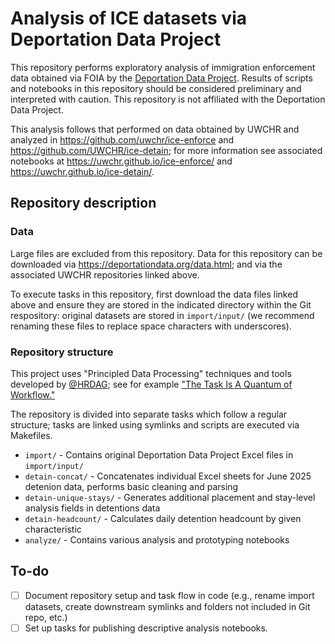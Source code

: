 # Analysis of ICE datasets via Deportation Data Project

This repository performs exploratory analysis of immigration enforcement data obtained via FOIA by the [Deportation Data Project](https://deportationdata.org/). Results of scripts and notebooks in this repository should be considered preliminary and interpreted with caution. This repository is not affiliated with the Deportation Data Project.

This analysis follows that performed on data obtained by UWCHR and analyzed in https://github.com/uwchr/ice-enforce and https://github.com/UWCHR/ice-detain; for more information see associated notebooks at https://uwchr.github.io/ice-enforce/ and https://uwchr.github.io/ice-detain/.

## Repository description

### Data

Large files are excluded from this repository. Data for this repository can be downloaded via https://deportationdata.org/data.html; and via the associated UWCHR repositories linked above.

To execute tasks in this repository, first download the data files linked above and ensure they are stored in the indicated directory within the Git respository: original datasets are stored in `import/input/` (we recommend renaming these files to replace space characters with underscores).

### Repository structure

This project uses "Principled Data Processing" techniques and tools developed by [@HRDAG](https://github.com/HRDAG); see for example ["The Task Is A Quantum of Workflow."](https://hrdag.org/2016/06/14/the-task-is-a-quantum-of-workflow/)

The repository is divided into separate tasks which follow a regular structure; tasks are linked using symlinks and scripts are executed via Makefiles.

- `import/` - Contains original Deportation Data Project Excel files in `import/input/`
- `detain-concat/` - Concatenates individual Excel sheets for June 2025 detenion data, performs basic cleaning and parsing
- `detain-unique-stays/` - Generates additional placement and stay-level analysis fields in detentions data
- `detain-headcount/` - Calculates daily detention headcount by given characteristic
- `analyze/` - Contains various analysis and prototyping notebooks

##  To-do

- [ ] Document repository setup and task flow in code (e.g., rename import datasets, create downstream symlinks and folders not included in Git repo, etc.)
- [ ] Set up tasks for publishing descriptive analysis notebooks.
